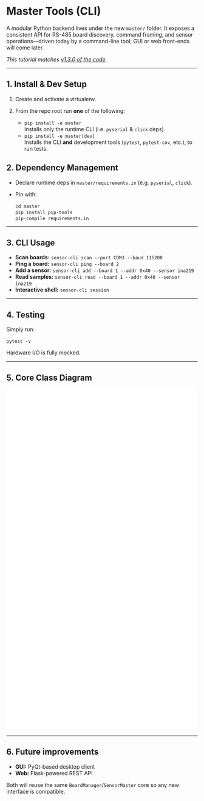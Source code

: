 # Master Tools (CLI)

A modular Python backend lives under the new `master/` folder.
It exposes a consistent API for RS-485 board discovery, command framing, and sensor operations—driven today by a command-line tool; GUI or web front-ends will come later.

*This tutorial matches [v1.3.0 of the code](https://github.com/brahimab8/stm32-i2c-sensor-hub/tree/v1.3.0).*

---

## 1. Install & Dev Setup

1. Create and activate a virtualenv.
2. From the repo root run **one** of the following:

   - `pip install -e master`  
     Installs only the runtime CLI (i.e. `pyserial` & `click` deps).
   - `pip install -e master[dev]`  
     Installs the CLI **and** development tools (`pytest`, `pytest-cov`, etc.), to run tests.

## 2. Dependency Management

* Declare runtime deps in `master/requirements.in` (e.g. `pyserial`, `click`).
* Pin with:

  ```
  cd master
  pip install pip-tools
  pip-compile requirements.in
  ```

---

## 3. CLI Usage

* **Scan boards:**
  `sensor-cli scan --port COM3 --baud 115200`
* **Ping a board:**
  `sensor-cli ping --board 2`
* **Add a sensor:**
  `sensor-cli add --board 1 --addr 0x40 --sensor ina219`
* **Read samples:**
  `sensor-cli read --board 1 --addr 0x40 --sensor ina219`
* **Interactive shell:**
  `sensor-cli session`

---

## 4. Testing

Simply run:

```
pytest -v
```

Hardware I/O is fully mocked.

---
## 5. Core Class Diagram

![Class Diagram](./images/master_class_diagram.svg)

---
## 6. Future improvements

* **GUI:** PyQt-based desktop client
* **Web:** Flask-powered REST API

Both will reuse the same `BoardManager`/`SensorMaster` core so any new interface is compatible.
